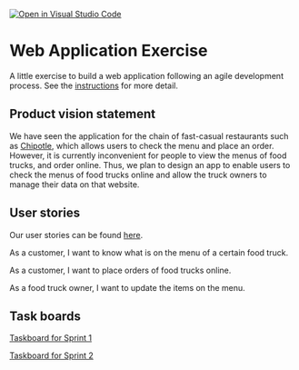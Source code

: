 [![Open in Visual Studio Code](https://classroom.github.com/assets/open-in-vscode-c66648af7eb3fe8bc4f294546bfd86ef473780cde1dea487d3c4ff354943c9ae.svg)](https://classroom.github.com/online_ide?assignment_repo_id=8874530&assignment_repo_type=AssignmentRepo)
# Web Application Exercise

A little exercise to build a web application following an agile development process. See the [instructions](instructions.md) for more detail.

## Product vision statement

We have seen the application for the chain of fast-casual restaurants such as [Chipotle](https://apps.apple.com/us/app/chipotle-fresh-food-fast/id327228455), which allows users to check the menu and place an order. However, it is currently inconvenient for people to view the menus of food trucks, and order online. Thus, we plan to design an app to enable users to check the menus of food trucks online and allow the truck owners to manage their data on that website. 


## User stories

Our user stories can be found [here](https://github.com/software-students-fall2022/web-app-exercise-team-18-1/issues).

As a customer, I want to know what is on the menu of a certain food truck.

As a customer, I want to place orders of food trucks online.

As a food truck owner, I want to update the items on the menu.


## Task boards

[Taskboard for Sprint 1](https://github.com/orgs/software-students-fall2022/projects/18)

[Taskboard for Sprint 2](https://github.com/orgs/software-students-fall2022/projects/19)